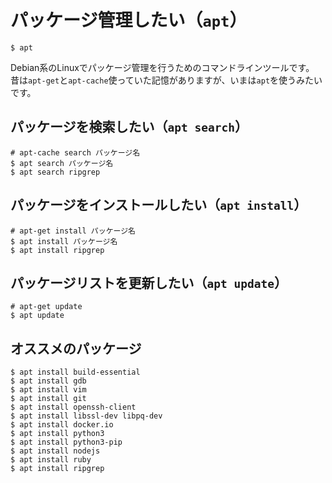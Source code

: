# パッケージ管理したい（``apt``）

```console
$ apt
```

Debian系のLinuxでパッケージ管理を行うためのコマンドラインツールです。
昔は``apt-get``と``apt-cache``使っていた記憶がありますが、いまは``apt``を使うみたいです。

## パッケージを検索したい（``apt search``）

```console
# apt-cache search パッケージ名
$ apt search パッケージ名
$ apt search ripgrep
```

## パッケージをインストールしたい（``apt install``）

```console
# apt-get install パッケージ名
$ apt install パッケージ名
$ apt install ripgrep
```

## パッケージリストを更新したい（``apt update``）

```console
# apt-get update
$ apt update
```

## オススメのパッケージ

```console
$ apt install build-essential
$ apt install gdb
$ apt install vim
$ apt install git
$ apt install openssh-client
$ apt install libssl-dev libpq-dev
$ apt install docker.io
$ apt install python3
$ apt install python3-pip
$ apt install nodejs
$ apt install ruby
$ apt install ripgrep
```
